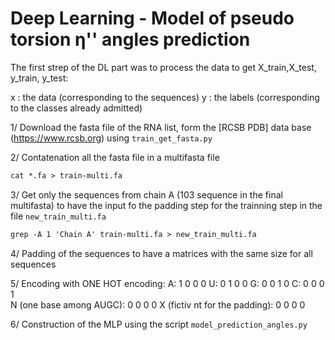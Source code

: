 # Deep Learning - Model of pseudo torsion **&eta;''** angles prediction

The first strep of the DL part was to process the data to get  X_train,X_test, y_train, y_test:

x : the data (corresponding to the sequences)
y : the labels (corresponding to the classes already admitted) 

1/ Download the fasta file of the RNA list, form the [RCSB PDB] data base (https://www.rcsb.org) using `train_get_fasta.py`

2/ Contatenation all the fasta file in a multifasta file

```markdown
cat *.fa > train-multi.fa
```
3/ Get only the sequences from chain A (103 sequence in the final multifasta) to have the input fo the padding step for the trainning step in the file `new_train_multi.fa`

```markdown
grep -A 1 'Chain A' train-multi.fa > new_train_multi.fa
```
4/ Padding of the sequences to have a matrices with the same size for all sequences

5/ Encoding with ONE HOT encoding:
 A: 1 0 0 0
 U: 0 1 0 0
 G: 0 0 1 0
 C: 0 0 0 1  
 N (one base among AUGC): 0 0 0 0
 X (fictiv nt for the padding): 0 0 0 0 

6/ Construction of the MLP using the script `model_prediction_angles.py`
